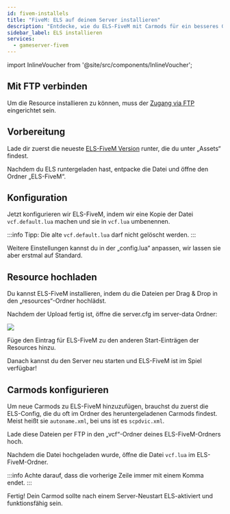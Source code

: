 ```yaml
---
id: fivem-installels
title: "FiveM: ELS auf deinem Server installieren"
description: "Entdecke, wie du ELS-FiveM mit Carmods für ein besseres Gameplay auf deinem Server einrichtest und aktivierst → Jetzt mehr erfahren"
sidebar_label: ELS installieren
services:
  - gameserver-fivem
---
```


import InlineVoucher from '@site/src/components/InlineVoucher';

<InlineVoucher />

## Mit FTP verbinden

Um die Resource installieren zu können, muss der [Zugang via FTP](gameserver-ftpaccess.md) eingerichtet sein.

## Vorbereitung

Lade dir zuerst die neueste [ELS-FiveM Version](https://github.com/MrDaGree/ELS-FiveM/releases/latest) runter, die du unter „Assets“ findest.

Nachdem du ELS runtergeladen hast, entpacke die Datei und öffne den Ordner „ELS-FiveM“.

## Konfiguration

Jetzt konfigurieren wir ELS-FiveM, indem wir eine Kopie der Datei `vcf.default.lua` machen und sie in `vcf.lua` umbenennen.

:::info
Tipp: Die alte `vcf.default.lua` darf nicht gelöscht werden.
:::

Weitere Einstellungen kannst du in der „config.lua“ anpassen, wir lassen sie aber erstmal auf Standard.

## Resource hochladen

Du kannst ELS-FiveM installieren, indem du die Dateien per Drag & Drop in den „resources“-Ordner hochlädst.

Nachdem der Upload fertig ist, öffne die server.cfg im server-data Ordner:

![](https://screensaver01.zap-hosting.com/index.php/s/6AfsTS6wyy9REFB/preview)

Füge den Eintrag für ELS-FiveM zu den anderen Start-Einträgen der Resources hinzu.

Danach kannst du den Server neu starten und ELS-FiveM ist im Spiel verfügbar!

## Carmods konfigurieren

Um neue Carmods zu ELS-FiveM hinzuzufügen, brauchst du zuerst die ELS-Config, die du oft im Ordner des heruntergeladenen Carmods findest. Meist heißt sie `autoname.xml`, bei uns ist es `scpdvic.xml`.

Lade diese Dateien per FTP in den „vcf“-Ordner deines ELS-FiveM-Ordners hoch.

Nachdem die Datei hochgeladen wurde, öffne die Datei `vcf.lua` im ELS-FiveM-Ordner.

:::info
Achte darauf, dass die vorherige Zeile immer mit einem Komma endet.
:::

Fertig! Dein Carmod sollte nach einem Server-Neustart ELS-aktiviert und funktionsfähig sein.

<InlineVoucher />